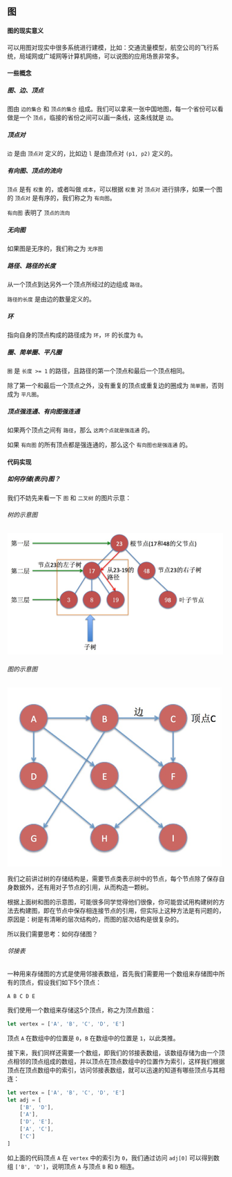 ## 图

#### 图的现实意义

可以用图对现实中很多系统进行建模，比如：交通流量模型，航空公司的飞行系统，局域网或广域网等计算机网络，可以说图的应用场景非常多。

#### 一些概念

##### 图、边、顶点

图由 `边的集合` 和 `顶点的集合` 组成。我们可以拿来一张中国地图，每一个省份可以看做是一个 `顶点`，临接的省份之间可以画一条线，这条线就是 `边`。

##### 顶点对

`边` 是由 `顶点对` 定义的，比如边 `l` 是由顶点对 `(p1, p2)` 定义的。

##### 有向图、顶点的流向

`顶点` 是有 `权重` 的，或者叫做 `成本`，可以根据 `权重` 对 `顶点对` 进行排序，如果一个图的 `顶点对` 是有序的，我们称之为 `有向图`。

`有向图` 表明了 `顶点的流向`

##### 无向图

如果图是无序的，我们称之为 `无序图`

##### 路径、路径的长度

从一个顶点到达另外一个顶点所经过的边组成 `路径`。

`路径的长度` 是由边的数量定义的。

##### 环

指向自身的顶点构成的路径成为 `环`，`环` 的长度为 `0`。

##### 圈、简单圈、平凡圈

`圈` 是 `长度 >= 1` 的路径，且路径的第一个顶点和最后一个顶点相同。

除了第一个和最后一个顶点之外，没有重复的顶点或重复边的圈成为 `简单圈`，否则成为 `平凡圈`。

##### 顶点强连通、有向图强连通

如果两个顶点之间有 `路径`，那么 `这两个点就是强连通` 的。

如果 `有向图` 的所有顶点都是强连通的，那么这个 `有向图也是强连通` 的。

#### 代码实现

##### 如何存储(表示)图？

我们不妨先来看一下 `图` 和 `二叉树` 的图片示意：

###### 树的示意图

<img src="../../asset/img/tree.png" width="500" />

###### 图的示意图 

<img src="../../asset/img/graph.png" width="500" />

我们之前讲过树的存储结构是，需要节点类表示树中的节点，每个节点除了保存自身数据外，还有用对子节点的引用，从而构造一颗树。

根据上面树和图的示意图，可能很多同学觉得他们很像，你可能尝试用构建树的方法去构建图，即在节点中保存相连接节点的引用，但实际上这种方法是有问题的，原因是：树是有清晰的层次结构的，而图的层次结构是很复杂的。

所以我们需要思考：如何存储图？

###### 邻接表

一种用来存储图的方式是使用邻接表数组，首先我们需要用一个数组来存储图中所有的顶点，假设我们如下5个顶点：

```
A B C D E
```

我们使用一个数组来存储这5个顶点，称之为顶点数组：

```js
let vertex = ['A', 'B', 'C', 'D', 'E']
```

顶点 `A` 在数组中的位置是 `0`，`B` 在数组中的位置是 `1`，以此类推。

接下来，我们同样还需要一个数组，即我们的邻接表数组，该数组存储为由一个顶点相邻的顶点组成的数组，并以顶点在顶点数组中的位置作为索引，这样我们根据顶点在顶点数组中的索引，访问邻接表数组，就可以迅速的知道有哪些顶点与其相连：

```js
let vertex = ['A', 'B', 'C', 'D', 'E']
let adj = [
    ['B', 'D'],
    ['A'],
    ['D', 'E'],
    ['A', 'C'],
    ['C']
]
```

如上面的代码顶点 `A` 在 `vertex` 中的索引为 `0`，我们通过访问 `adj[0]` 可以得到数组 `['B', 'D']`，说明顶点 `A` 与顶点 `B` 和 `D` 相连。

